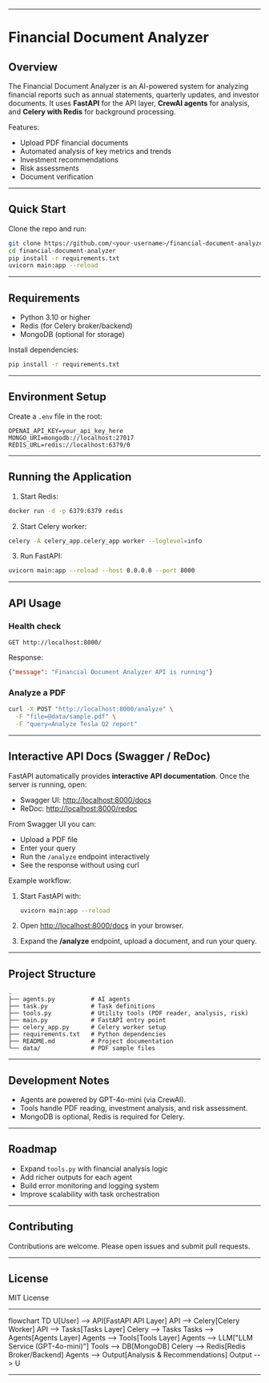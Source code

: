 

---

# Financial Document Analyzer

## Overview

The Financial Document Analyzer is an AI-powered system for analyzing financial reports such as annual statements, quarterly updates, and investor documents.
It uses **FastAPI** for the API layer, **CrewAI agents** for analysis, and **Celery with Redis** for background processing.

Features:

* Upload PDF financial documents
* Automated analysis of key metrics and trends
* Investment recommendations
* Risk assessments
* Document verification

---

## Quick Start

Clone the repo and run:

```bash
git clone https://github.com/<your-username>/financial-document-analyzer.git
cd financial-document-analyzer
pip install -r requirements.txt
uvicorn main:app --reload
```

---

## Requirements

* Python 3.10 or higher
* Redis (for Celery broker/backend)
* MongoDB (optional for storage)

Install dependencies:

```bash
pip install -r requirements.txt
```

---

## Environment Setup

Create a `.env` file in the root:

```env
OPENAI_API_KEY=your_api_key_here
MONGO_URI=mongodb://localhost:27017
REDIS_URL=redis://localhost:6379/0
```

---

## Running the Application

1. Start Redis:

```bash
docker run -d -p 6379:6379 redis
```

2. Start Celery worker:

```bash
celery -A celery_app.celery_app worker --loglevel=info
```

3. Run FastAPI:

```bash
uvicorn main:app --reload --host 0.0.0.0 --port 8000
```

---

## API Usage

### Health check

```
GET http://localhost:8000/
```

Response:

```json
{"message": "Financial Document Analyzer API is running"}
```

### Analyze a PDF

```bash
curl -X POST "http://localhost:8000/analyze" \
  -F "file=@data/sample.pdf" \
  -F "query=Analyze Tesla Q2 report"
```

---

## Interactive API Docs (Swagger / ReDoc)

FastAPI automatically provides **interactive API documentation**.
Once the server is running, open:

* Swagger UI: [http://localhost:8000/docs](http://localhost:8000/docs)
* ReDoc: [http://localhost:8000/redoc](http://localhost:8000/redoc)

From Swagger UI you can:

* Upload a PDF file
* Enter your query
* Run the `/analyze` endpoint interactively
* See the response without using curl

Example workflow:

1. Start FastAPI with:

   ```bash
   uvicorn main:app --reload
   ```
2. Open [http://localhost:8000/docs](http://localhost:8000/docs) in your browser.
3. Expand the **/analyze** endpoint, upload a document, and run your query.

---

## Project Structure

```
.
├── agents.py          # AI agents
├── task.py            # Task definitions
├── tools.py           # Utility tools (PDF reader, analysis, risk)
├── main.py            # FastAPI entry point
├── celery_app.py      # Celery worker setup
├── requirements.txt   # Python dependencies
├── README.md          # Project documentation
└── data/              # PDF sample files
```

---

## Development Notes

* Agents are powered by GPT-4o-mini (via CrewAI).
* Tools handle PDF reading, investment analysis, and risk assessment.
* MongoDB is optional, Redis is required for Celery.

---

## Roadmap

* Expand `tools.py` with financial analysis logic
* Add richer outputs for each agent
* Build error monitoring and logging system
* Improve scalability with task orchestration

---

## Contributing

Contributions are welcome. Please open issues and submit pull requests.

---

## License

MIT License

---

flowchart TD
    U[User] --> API[FastAPI API Layer]
    API --> Celery[Celery Worker]
    API --> Tasks[Tasks Layer]
    Celery --> Tasks
    Tasks --> Agents[Agents Layer]
    Agents --> Tools[Tools Layer]
    Agents --> LLM["LLM Service (GPT-4o-mini)"]
    Tools --> DB[MongoDB]
    Celery --> Redis[Redis Broker/Backend]
    Agents --> Output[Analysis & Recommendations]
    Output --> U


---
